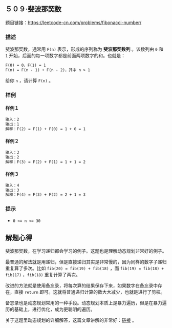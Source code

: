 ## ５０９·斐波那契数

题目链接：https://leetcode-cn.com/problems/fibonacci-number/

### 描述

斐波那契数，通常用 `F(n)` 表示，形成的序列称为 **斐波那契数列** 。该数列由 `0` 和 `1` 开始，后面的每一项数字都是前面两项数字的和。也就是：

```markdown
F(0) = 0，F(1) = 1
F(n) = F(n - 1) + F(n - 2)，其中 n > 1
```

给你 `n` ，请计算 `F(n)` 。

### 样例

#### 样例１

```markdown
输入：2
输出：1
解释：F(2) = F(1) + F(0) = 1 + 0 = 1
```

#### 样例２

```markdown
输入：3
输出：2
解释：F(3) = F(2) + F(1) = 1 + 1 = 2
```

#### 样例３

```markdown
输入：4
输出：3
解释：F(4) = F(3) + F(2) = 2 + 1 = 3
```

### 提示

- `0 <= n <= 30`

## 解题心得

斐波那契数，在学习递归都会学习的例子。这题也是理解动态规划非常好的例子。

最普通的解法就是用递归，但是直接递归其实是非常慢的，因为同样的数字子递归重复算了多次。比如 `fib(20) = fib(19) + fib(18)` ，而 `fib(19) = fib(18) + fib(17)` ，`fib(18)` 重复计算了两次。

改进的方法就是使用备忘录，将每次算的结果保存下来，如果数字在备忘录中存在，直接 `return` 即可。这就将普通递归计算的数大大减少，也就是进行了剪枝。

备忘录也是动态规划常用的一种手段。动态规划本质上是暴力遍历，但是在暴力遍历的基础上，进行优化，成为更聪明的遍历。

关于这题里动态规划的详细解答，这篇文章讲解的非常好：[链接](https://labuladong.gitbook.io/algo/mu-lu-ye/dong-tai-gui-hua-xiang-jie-jin-jie) 。
